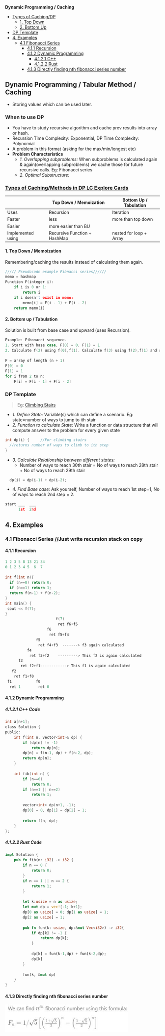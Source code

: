 **Dynamic Programming / Caching**
- [Types of Caching/DP](#t)
  - [1. Top Down](#td)
  - [2. Bottom Up](#bu)
- [DP Template](#tem)
- [4. Examples](#examples)
  - [4.1 Fibonacci Series](#fibonacci)
    - [4.1.1 Recursion](#recur)
    - [4.1.2 Dynamic Programming](#dp)
      - [4.1.2.1 C++](#cpp)
      - [4.1.2.2 Rust](#rust)
    - [4.1.3 Directly finding nth fibonacci series number](direct)


## Dynamic Programming / Tabular Method / Caching
- Storing values which can be used later.

<a name=w></a>
### When to use DP
- You have to study recursive algorithm and cache prev results into array or hash.
- Recursion Time Complexity: Exponential, DP Time Complexity: Polynomial
- A problem in this format (asking for the max/min/longest etc)
- **Problem Characteristics**
  - _1. Overlapping subproblems:_ When subproblems is calculated again & again(overlapping subproblems) we cache those for future recursive calls. Eg: Fibonacci series
  - _2. Optimal Substructure:_ 

<a name=t></a>
### [Types of Caching/Methods in DP LC Explore Cards](https://leetcode.com/explore/featured/card/dynamic-programming/630/an-introduction-to-dynamic-programming/4035/)

||Top Down / Memoization|Bottom Up / Tabulation|
|---|---|---|
|Uses| Recursion | Iteration |
|Faster| less | more than top down |
|Easier| more easier than BU||
|Implemented using|Recursive Function + HashMap|nested for loop + Array|

<a name=td></a>
#### 1. Top Down / Memoization 
Remembering/caching the results instead of calculating them again. 
```c
///// Pseudocode example Fibnacci series//////
memo = hashmap
Function F(integer i):
    if i is 0 or 1: 
        return i
    if i doesn't exist in memo:
        memo[i] = F(i - 1) + F(i - 2)
    return memo[i]
```
<a name=bu></a>
#### 2. Bottom up / Tabulation
Solution is built from base case and upward (uses Recursion).
```c
Example: Fibonacci sequence.
1. Start with base case, F(0) = 0, F(1) = 1
2. Calculate f(2) using f(0),f(1). Calculate f(3) using f(2),f(1) and so on

F = array of length (n + 1)
F[0] = 0
F[1] = 1
for i from 2 to n:
    F[i] = F[i - 1] + F[i - 2]
```

<a name=tem></a>
### DP Template
> Eg: [Climbing Stairs](/DS_Questions/Questions/Permutation_Combination/Climb_Stairs_1or2_steps.md)
- _1. Define State:_ Variable(s) which can define a scenario. Eg: state=number of ways to jump to ith stair
- _2. Function to calculate State:_ Write a function or data structure that will compute answer to the problem for every given state
```c
int dp(i) {     //For climbing stairs
  //returns number of ways to climb to ith step
}
```
- _3. Calculate Relationship between different states:_ 
  - Number of ways to reach 30th stair = No of ways to reach 28th stair + No of ways to reach 29th stair
```c
  dp(i) = dp(i-1) + dp(i-2);
```
- _4. Find Base case:_ Ask yourself, Number of ways to reach 1st step=1, No of ways to reach 2nd step = 2.
```c
start ___  ___
      1st  2nd
```

<a name="examples"></a>
## 4. Examples
<a name="fibonacci"></a>
### 4.1 Fibonacci Series //Just write recursion stack on copy
<a name="recur"></a>
#### 4.1.1 Recursion
```c
1 2 3 5 8 13 21 34
0 1 2 3 4 5  6  7

int f(int n){
  if (n==0) return 0;
  if (n==1) return 1;
  return f(n-1) + f(n-2);
}
int main() {
 cout << f(7);
}
                       f(7)
                        ret f6+f5
                   f6
                    ret f5+f4
              f5
               ret f4+f3  -------> f3 again calculated
          f4
           ret f3+f2    ---------> This f2 is again calculated
      f3
       ret f2+f1------------> This f1 is again calculated
   f2
    ret f1+f0
 f1           f0
  ret 1        ret 0
```
<a name="dp"></a>
#### 4.1.2 Dynamic Programming
<a name="cpp"></a>
##### 4.1.2.1 C++ Code
```c
int a[n+1];
class Solution {
public:
    int f(int n, vector<int>& dp) {
        if (dp[n] != -1)
            return dp[n];
        dp[n] = f(n-1, dp) + f(n-2, dp);
        return dp[n];        
    }
    
    int fib(int n) {
        if (n==0)
            return 0;
        if (n==1 || n==2)
            return 1;
        
        vector<int> dp(n+1, -1);
        dp[0] = 0, dp[1] = dp[2] = 1;
        
        return f(n, dp);    
    }
};
```
<a name="rust"></a>
##### 4.1.2.2 Rust Code
```rust
impl Solution {
    pub fn fib(n: i32) -> i32 {
        if n == 0 {
            return 0;
        }
        if n == 1 || n == 2 {
            return 1;
        }

        let k:usize = n as usize;
        let mut dp = vec![-1; k+1];
        dp[0 as usize] = 0; dp[1 as usize] = 1;
        dp[2 as usize] = 1;   

        pub fn fun(k: usize, dp:&mut Vec<i32>) -> i32{
            if dp[k] != -1 {
                return dp[k];
            }

            dp[k] = fun(k-1,dp) + fun(k-2,dp);
            dp[k]
        }

        fun(k, &mut dp)        
    }
}
```
<a name=direct></a>
#### 4.1.3 Directly finding nth fibonacci series number
<img src=nth-fibonacci.JPG width=400/>
